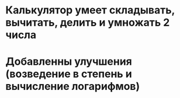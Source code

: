 # Калькулятор умеет складывать, вычитать, делить и умножать 2 числа
# Добавленны улучшения (возведение в степень и вычисление логарифмов)

